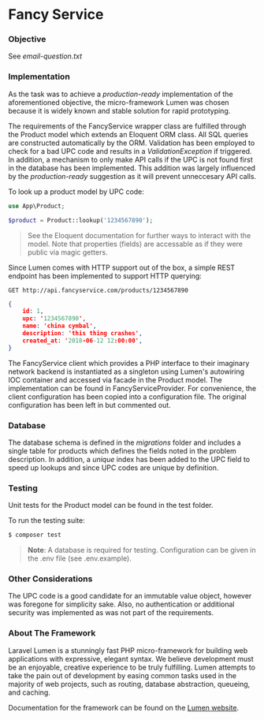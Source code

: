# Fancy Service

### Objective

See *email-question.txt*

### Implementation

As the task was to achieve a *production-ready* implementation of the aforementioned objective, the micro-framework Lumen was chosen because it is widely known and stable solution for rapid prototyping.

The requirements of the FancyService wrapper class are fulfilled through the Product model which extends an Eloquent ORM class. All SQL queries are constructed automatically by the ORM. Validation has been employed to check for a bad UPC code and results in a *ValidationException* if triggered. In addition, a mechanism to only make API calls if the UPC is not found first in the database has been implemented. This addition was largely influenced by the *production-ready* suggestion as it will prevent unneccesary API calls.

To look up a product model by UPC code:
```php
use App\Product;

$product = Product::lookup('1234567890');
```

> See the Eloquent documentation for further ways to interact with the model. Note that properties (fields) are accessable as if they were public via magic getters.

Since Lumen comes with HTTP support out of the box, a simple REST endpoint has been implemented to support HTTP querying:
```
GET http://api.fancyservice.com/products/1234567890
```

```json
{
    id: 1,
    upc: '1234567890',
    name: 'china cymbal',
    description: 'this thing crashes',
    created_at: '2018-06-12 12:00:00',
}
```

The FancyService client which provides a PHP interface to their imaginary network backend is instantiated as a singleton using Lumen's autowiring IOC container and accessed via facade in the Product model. The implementation can be found in FancyServiceProvider. For convenience, the client configuration has been copied into a configuration file. The original configuration has been left in but commented out.

### Database
The database schema is defined in the *migrations* folder and includes a single table for products which defines the fields noted in the problem description. In addition, a *unique* index has been added to the UPC field to speed up  lookups and since UPC codes are unique by definition.

### Testing
Unit tests for the Product model can be found in the test folder.

To run the testing suite:
```sh
$ composer test
```

> **Note**: A database is required for testing. Configuration can be given in the .env file (see .env.example).

### Other Considerations
The UPC code is a good candidate for an immutable value object, however was foregone for simplicity sake. Also, no authentication or additional security was implemented as was not part of the requirements.

### About The Framework
Laravel Lumen is a stunningly fast PHP micro-framework for building web applications with expressive, elegant syntax. We believe development must be an enjoyable, creative experience to be truly fulfilling. Lumen attempts to take the pain out of development by easing common tasks used in the majority of web projects, such as routing, database abstraction, queueing, and caching.

Documentation for the framework can be found on the [Lumen website](https://lumen.laravel.com/docs).
